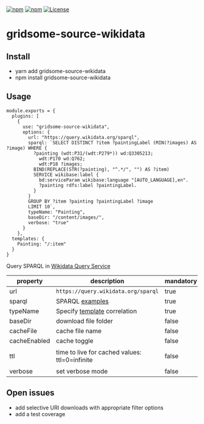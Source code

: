 [![npm](https://img.shields.io/npm/v/gridsome-source-wikidata.svg)](https://www.npmjs.com/package/gridsome-source-wikidata)
[![npm](https://img.shields.io/npm/dt/gridsome-source-wikidata.svg)](https://www.npmjs.com/package/gridsome-source-wikidata)
[![License](https://img.shields.io/badge/license-MIT%20License-blue.svg)](http://doge.mit-license.org)

# gridsome-source-wikidata

## Install
* yarn add gridsome-source-wikidata
* npm install gridsome-source-wikidata

## Usage

```
module.exports = {
  plugins: [
    {
      use: "gridsome-source-wikidata",
      options: {
        url: "https://query.wikidata.org/sparql",
        sparql: `SELECT DISTINCT ?item ?paintingLabel (MIN(?images) AS ?image) WHERE {
          ?painting (wdt:P31/(wdt:P279*)) wd:Q3305213;
            wdt:P170 wd:Q762;
            wdt:P18 ?images;
          BIND(REPLACE(STR(?painting), "^.*/", "") AS ?item)
          SERVICE wikibase:label {
            bd:serviceParam wikibase:language "[AUTO_LANGUAGE],en".
            ?painting rdfs:label ?paintingLabel.
          }
        }
        GROUP BY ?item ?painting ?paintingLabel ?image
        LIMIT 10`,
        typeName: "Painting",
        baseDir: "/content/images/",
        verbose: "true"
      }
    },
  templates: {
    Painting: "/:item"
  }
}
```

Query SPARQL in [Wikidata Query Service](https://query.wikidata.org/#SELECT%20DISTINCT%20%3Fitem%20%3FpaintingLabel%20%28MIN%28%3Fimages%29%20AS%20%3Fimage%29%20WHERE%20%7B%0A%20%20%3Fpainting%20%28wdt%3AP31%2F%28wdt%3AP279%2a%29%29%20wd%3AQ3305213%3B%0A%20%20%20%20wdt%3AP170%20wd%3AQ762%3B%0A%20%20%20%20wdt%3AP18%20%3Fimages%3B%0A%20%20BIND%28REPLACE%28STR%28%3Fpainting%29%2C%20%22%5E.%2a%2F%22%2C%20%22%22%29%20AS%20%3Fitem%29%0A%20%20SERVICE%20wikibase%3Alabel%20%7B%0A%20%20%20%20bd%3AserviceParam%20wikibase%3Alanguage%20%22%5BAUTO_LANGUAGE%5D%2Cen%22.%0A%20%20%20%20%3Fpainting%20rdfs%3Alabel%20%3FpaintingLabel.%0A%20%20%7D%0A%7D%0AGROUP%20BY%20%3Fitem%20%3Fpainting%20%3FpaintingLabel%20%3Fimage%0ALIMIT%2010)

**property** | **description** | **mandatory** | **default**
--- | --- | --- | ---
url | `https://query.wikidata.org/sparql` | true |
sparql | SPARQL [examples](https://www.wikidata.org/wiki/Wikidata:SPARQL_query_service/queries/examples) | true |
typeName | Specify [template](https://gridsome.org/docs/templates/) correlation | true |
baseDir | download file folder | false | `/content/`
cacheFile | cache file name | false | `.cache.json`
cacheEnabled | cache toggle | false | `true`
ttl | time to live for cached values: ttl=0=infinite | false | `24 * 60 * 60 * 1000 ms = 24h`
verbose | set verbose mode | false | `false`

## Open issues

* add selective URI downloads with appropriate filter options
* add a test coverage

